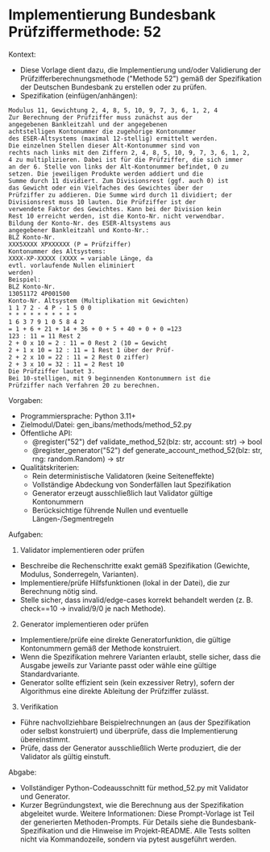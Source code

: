 # Implementierung Bundesbank Prüfziffermethode: 52

Kontext:
- Diese Vorlage dient dazu, die Implementierung und/oder Validierung der Prüfzifferberechnungsmethode ("Methode 52") gemäß der Spezifikation der Deutschen Bundesbank zu erstellen oder zu prüfen.
- Spezifikation (einfügen/anhängen):

```Text
Modulus 11, Gewichtung 2, 4, 8, 5, 10, 9, 7, 3, 6, 1, 2, 4
Zur Berechnung der Prüfziffer muss zunächst aus der
angegebenen Bankleitzahl und der angegebenen
achtstelligen Kontonummer die zugehörige Kontonummer
des ESER-Altsystems (maximal 12-stellig) ermittelt werden.
Die einzelnen Stellen dieser Alt-Kontonummer sind von
rechts nach links mit den Ziffern 2, 4, 8, 5, 10, 9, 7, 3, 6, 1, 2,
4 zu multiplizieren. Dabei ist für die Prüfziffer, die sich immer
an der 6. Stelle von links der Alt-Kontonummer befindet, 0 zu
setzen. Die jeweiligen Produkte werden addiert und die
Summe durch 11 dividiert. Zum Divisionsrest (ggf. auch 0) ist
das Gewicht oder ein Vielfaches des Gewichtes über der
Prüfziffer zu addieren. Die Summe wird durch 11 dividiert; der
Divisionsrest muss 10 lauten. Die Prüfziffer ist der
verwendete Faktor des Gewichtes. Kann bei der Division kein
Rest 10 erreicht werden, ist die Konto-Nr. nicht verwendbar.
Bildung der Konto-Nr. des ESER-Altsystems aus
angegebener Bankleitzahl und Konto-Nr.:
BLZ Konto-Nr.
XXX5XXXX XPXXXXXX (P = Prüfziffer)
Kontonummer des Altsystems:
XXXX-XP-XXXXX (XXXX = variable Länge, da
evtl. vorlaufende Nullen eliminiert
werden)
Beispiel:
BLZ Konto-Nr.
13051172 4P001500
Konto-Nr. Altsystem (Multiplikation mit Gewichten)
1 1 7 2 - 4 P - 1 5 0 0
* * * * * * * * * *
1 6 3 7 9 1 0 5 8 4 2
= 1 + 6 + 21 + 14 + 36 + 0 + 5 + 40 + 0 + 0 =123
123 : 11 = 11 Rest 2
2 + 0 x 10 = 2 : 11 = 0 Rest 2 (10 = Gewicht
2 + 1 x 10 = 12 : 11 = 1 Rest 1 über der Prüf-
2 + 2 x 10 = 22 : 11 = 2 Rest 0 ziffer)
2 + 3 x 10 = 32 : 11 = 2 Rest 10
Die Prüfziffer lautet 3.
Bei 10-stelligen, mit 9 beginnenden Kontonummern ist die
Prüfziffer nach Verfahren 20 zu berechnen.
```

Vorgaben:
- Programmiersprache: Python 3.11+
- Zielmodul/Datei: gen_ibans/methods/method_52.py
- Öffentliche API:
  - @register("52") def validate_method_52(blz: str, account: str) -> bool
  - @register_generator("52") def generate_account_method_52(blz: str, rng: random.Random) -> str
- Qualitätskriterien:
  - Rein deterministische Validatoren (keine Seiteneffekte)
  - Vollständige Abdeckung von Sonderfällen laut Spezifikation
  - Generator erzeugt ausschließlich laut Validator gültige Kontonummern
  - Berücksichtige führende Nullen und eventuelle Längen-/Segmentregeln

Aufgaben:
1) Validator implementieren oder prüfen
- Beschreibe die Rechenschritte exakt gemäß Spezifikation (Gewichte, Modulus, Sonderregeln, Varianten).
- Implementiere/prüfe Hilfsfunktionen (lokal in der Datei), die zur Berechnung nötig sind.
- Stelle sicher, dass invalid/edge-cases korrekt behandelt werden (z. B. check==10 -> invalid/9/0 je nach Methode).

2) Generator implementieren oder prüfen
- Implementiere/prüfe eine direkte Generatorfunktion, die gültige Kontonummern gemäß der Methode konstruiert.
- Wenn die Spezifikation mehrere Varianten erlaubt, stelle sicher, dass die Ausgabe jeweils zur Variante passt oder wähle eine gültige Standardvariante.
- Generator sollte effizient sein (kein exzessiver Retry), sofern der Algorithmus eine direkte Ableitung der Prüfziffer zulässt.

3) Verifikation
- Führe nachvollziehbare Beispielrechnungen an (aus der Spezifikation oder selbst konstruiert) und überprüfe, dass die Implementierung übereinstimmt.
- Prüfe, dass der Generator ausschließlich Werte produziert, die der Validator als gültig einstuft.

Abgabe:
- Vollständiger Python-Codeausschnitt für method_52.py mit Validator und Generator.
- Kurzer Begründungstext, wie die Berechnung aus der Spezifikation abgeleitet wurde.
Weitere Informationen: Diese Prompt-Vorlage ist Teil der generierten Methoden-Prompts. Für Details siehe die Bundesbank-Spezifikation und die Hinweise im Projekt-README.
Alle Tests sollten nicht via Kommandozeile, sondern via pytest ausgeführt werden.
